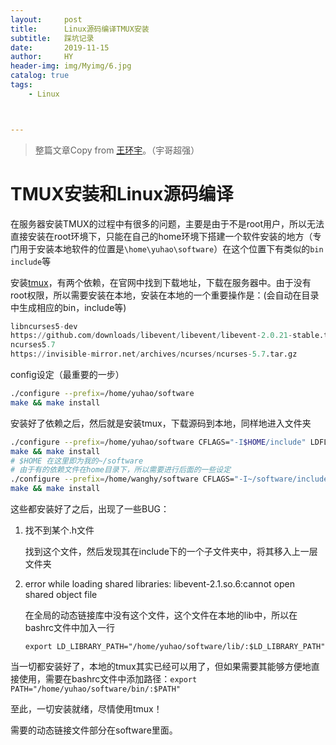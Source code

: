 ```yaml
---
layout:     post
title:      Linux源码编译TMUX安装
subtitle:   踩坑记录
date:       2019-11-15
author:     HY
header-img: img/Myimg/6.jpg
catalog: true
tags:
    - Linux



---
```


> 整篇文章Copy from [王环宇](http://www.lamda.nju.edu.cn/wanghy/)。（宇哥超强）
>



# TMUX安装和Linux源码编译



在服务器安装TMUX的过程中有很多的问题，主要是由于不是root用户，所以无法直接安装在root环境下，只能在自己的home环境下搭建一个软件安装的地方（专门用于安装本地软件的位置是`\home\yuhao\software`）在这个位置下有类似的`bin` `include`等

安装[tmux](https://github.com/tmux/tmux)，有两个依赖，在官网中找到下载地址，下载在服务器中。由于没有root权限，所以需要安装在本地，安装在本地的一个重要操作是：(会自动在目录中生成相应的bin，include等)

```python
libncurses5-dev
https://github.com/downloads/libevent/libevent/libevent-2.0.21-stable.tar.gz
ncurses5.7
https://invisible-mirror.net/archives/ncurses/ncurses-5.7.tar.gz
```

config设定（最重要的一步）

```bash
./configure --prefix=/home/yuhao/software
make && make install
```

安装好了依赖之后，然后就是安装tmux，下载源码到本地，同样地进入文件夹

```bash
./configure --prefix=/home/yuhao/software CFLAGS="-I$HOME/include" LDFLAGS="-L$HOME/lib"
make && make install
# $HOME 在这里即为我的~/software
# 由于有的依赖文件在home目录下，所以需要进行后面的一些设定
./configure --prefix=/home/wanghy/software CFLAGS="-I~/software/include" LDFLAGS="-L~/software/lib"
make && make install
```

这些都安装好了之后，出现了一些BUG：

1. 找不到某个.h文件

    找到这个文件，然后发现其在include下的一个子文件夹中，将其移入上一层文件夹

2. error while loading shared libraries: libevent-2.1.so.6:cannot open shared object file

    在全局的动态链接库中没有这个文件，这个文件在本地的lib中，所以在bashrc文件中加入一行

    `export LD_LIBRARY_PATH="/home/yuhao/software/lib/:$LD_LIBRARY_PATH"`

当一切都安装好了，本地的tmux其实已经可以用了，但如果需要其能够方便地直接使用，需要在bashrc文件中添加路径：`export PATH="/home/yuhao/software/bin/:$PATH"`

至此，一切安装就绪，尽情使用tmux！

需要的动态链接文件部分在software里面。